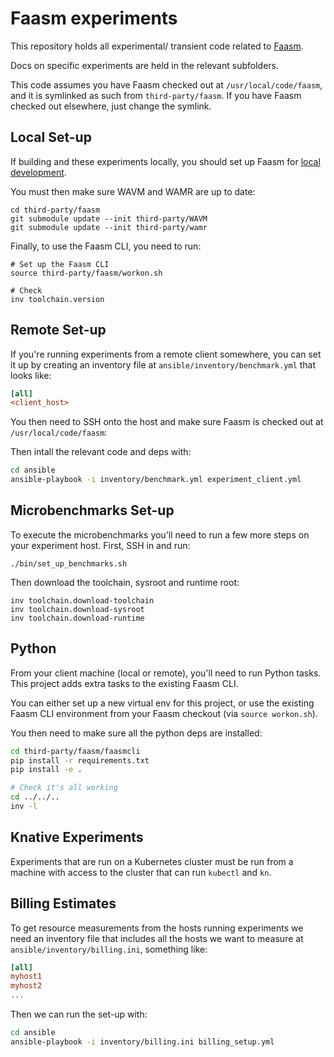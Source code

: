 # Faasm experiments

This repository holds all experimental/ transient code related to 
[Faasm](https://github.com/lsds/faasm.git).

Docs on specific experiments are held in the relevant subfolders. 

This code assumes you have Faasm checked out at `/usr/local/code/faasm`, and it 
is symlinked as such from `third-party/faasm`. If you have Faasm checked out 
elsewhere, just change the symlink.

## Local Set-up

If building and these experiments locally, you should set up Faasm for [local
development](https://github.com/lsds/faasm/blob/master/docs/development.md).

You must then make sure WAVM and WAMR are up to date:

```
cd third-party/faasm
git submodule update --init third-party/WAVM
git submodule update --init third-party/wamr
``` 

Finally, to use the Faasm CLI, you need to run:

```
# Set up the Faasm CLI
source third-party/faasm/workon.sh

# Check 
inv toolchain.version
```

## Remote Set-up

If you're running experiments from a remote client somewhere, you can set it up 
by creating an inventory file at `ansible/inventory/benchmark.yml` that looks
like:

```ini
[all]
<client_host>
```

You then need to SSH onto the host and make sure Faasm is checked out at 
`/usr/local/code/faasm`:

Then intall the relevant code and deps with:

```bash
cd ansible
ansible-playbook -i inventory/benchmark.yml experiment_client.yml
```

## Microbenchmarks Set-up

To execute the microbenchmarks you'll need to run a few more steps on your
experiment host. First, SSH in and run:

```
./bin/set_up_benchmarks.sh
```

Then download the toolchain, sysroot and runtime root:

```
inv toolchain.download-toolchain
inv toolchain.download-sysroot
inv toolchain.download-runtime
```

## Python

From your client machine (local or remote), you'll need to run Python tasks.
This project adds extra tasks to the existing Faasm CLI.

You can either set up a new virtual env for this project, or use the existing
Faasm CLI environment from your Faasm checkout (via `source workon.sh`). 

You then need to make sure all the python deps are installed:

```bash
cd third-party/faasm/faasmcli
pip install -r requirements.txt 
pip install -e .

# Check it's all working
cd ../../..
inv -l
```

## Knative Experiments

Experiments that are run on a Kubernetes cluster must be run from a machine with
access to the cluster that can run `kubectl` and `kn`.

## Billing Estimates

To get resource measurements from the hosts running experiments we need an
inventory file that includes all the hosts we want to measure at
`ansible/inventory/billing.ini`, something like:

```ini
[all]
myhost1
myhost2
...
```

Then we can run the set-up with:

```bash
cd ansible
ansible-playbook -i inventory/billing.ini billing_setup.yml
```
